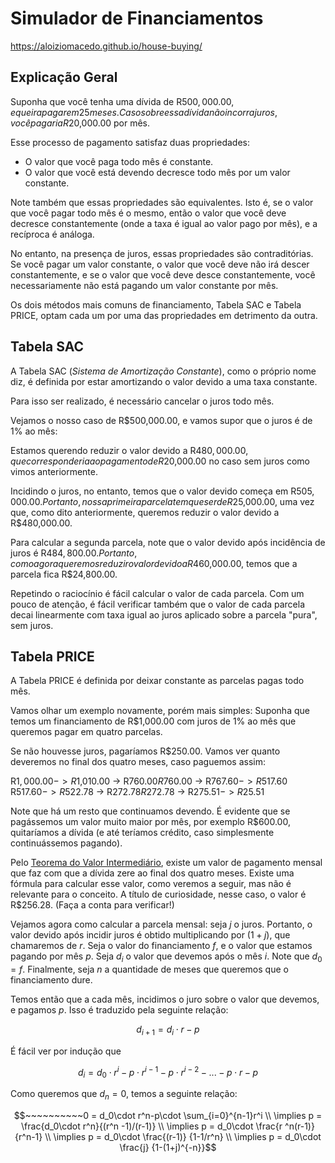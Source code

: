 # Simulador de Financiamentos

<https://aloiziomacedo.github.io/house-buying/>

## Explicação Geral

Suponha que você tenha uma dívida de R$500,000.00, e queira
pagar em 25 meses. Caso sobre essa dívida não incorra juros,
você pagaria R$20,000.00 por mês.

Esse processo de pagamento satisfaz duas propriedades:

- O valor que você paga todo mês é constante.
- O valor que você está devendo decresce todo mês por um valor constante.

Note também que essas propriedades são equivalentes. Isto é,
se o valor que você pagar todo mês é o mesmo, então o valor
que você deve decresce constantemente (onde a taxa é igual
ao valor pago por mês), e a recíproca é análoga.

No entanto, na presença de juros, essas propriedades são
contraditórias. Se você pagar um valor constante, o 
valor que você deve não irá descer constantemente, e se o valor
que você deve desce constantemente, você necessariamente não
está pagando um valor constante por mês.

Os dois métodos mais comuns de financiamento, Tabela SAC
e Tabela PRICE, optam cada um por uma das propriedades
em detrimento da outra.

## Tabela SAC

A Tabela SAC (_Sistema de Amortização Constante_), como o próprio
nome diz, é definida por estar amortizando o valor devido a uma taxa
constante.

Para isso ser realizado, é necessário cancelar o juros todo mês.

Vejamos o nosso caso de R$500,000.00, e vamos supor que o juros é de
1% ao mês:

Estamos querendo reduzir o valor devido a R$480,000.00, que
corresponderia ao pagamento de R$20,000.00 no caso sem juros como
vimos anteriormente.

Incidindo o juros, no entanto, temos que o valor devido começa em 
R$505,000.00. Portanto, nossa primeira parcela tem que ser de 
R$25,000.00, uma vez que, como dito anteriormente, queremos reduzir
o valor devido a R$480,000.00.

Para calcular a segunda parcela, note que o valor devido após incidência
de juros é R$484,800.00. Portanto, como agora queremos reduzir o valor devido
a R$460,000.00, temos que a parcela fica R$24,800.00.

Repetindo o raciocínio é fácil calcular o valor de cada parcela. Com
um pouco de atenção, é fácil verificar também que o valor de cada parcela
decai linearmente com taxa igual ao juros aplicado sobre a parcela "pura",
sem juros.

## Tabela PRICE

A Tabela PRICE é definida por deixar constante as parcelas pagas todo mês.

Vamos olhar um exemplo novamente, porém mais simples: Suponha que
temos um financiamento de R$1,000.00 com juros de 1% ao mês que queremos
pagar em quatro parcelas.

Se não houvesse juros, pagaríamos R$250.00. Vamos ver quanto deveremos 
no final dos quatro meses, caso paguemos assim:

R$1,000.00 -> R$1,010.00 -> R$760.00
R$760.00 -> R$767.60 -> R$517.60
R$517.60 -> R$522.78 -> R$272.78
R$272.78 -> R$275.51 -> R$25.51

Note que há um resto que continuamos devendo. É evidente que se pagássemos
um valor muito maior por mês, por exemplo R$600.00, quitaríamos a dívida
(e até teríamos crédito, caso simplesmente continuássemos pagando).

Pelo [Teorema do Valor Intermediário](https://pt.wikipedia.org/wiki/Teorema_do_valor_intermedi%C3%A1rio), existe um valor de pagamento mensal
que faz com que a dívida zere ao final dos quatro meses. Existe uma fórmula
para calcular esse valor, como veremos a seguir, mas não é relevante para o
conceito.
A título de curiosidade, nesse caso, o valor é R$256.28. (Faça a conta para
verificar!)

Vejamos agora como calcular a parcela mensal: seja $j$ o juros. Portanto,
o valor devido após incidir juros é obtido multiplicando por $(1+j)$, que
chamaremos de $r$. Seja o valor do financiamento $f$, e o valor que estamos
pagando por mês $p$. Seja $d_i$ o valor que devemos após o mês $i$.
Note que $d_0=f$. Finalmente, seja $n$ a quantidade de meses que queremos
que o financiamento dure.

Temos então que a cada mês, incidimos o juro sobre o valor que devemos,
e pagamos $p$. Isso é traduzido pela seguinte relação:

```math
d_{i+1} = d_i\cdot r-p
```

É fácil ver por indução que

```math
d_{i} = d_0\cdot r^i-p\cdot r^{i-1}-p\cdot r^{i-2}-...-p\cdot r^{}-p
```

Como queremos que $d_n=0$, temos a seguinte relação:

```math
~~~~~~~~~~0 = d_0\cdot r^n-p\cdot \sum_{i=0}^{n-1}r^i \\
\implies p = \frac{d_0\cdot r^n}{(r^n -1)/(r-1)} \\
\implies p = d_0\cdot \frac{r ^n(r-1)} {r^n-1} \\
\implies p = d_0\cdot \frac{(r-1)} {1-1/r^n} \\
\implies p = d_0\cdot \frac{j} {1-(1+j)^{-n}}
```
